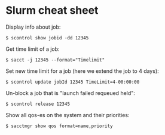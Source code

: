 

# Slurm cheat sheet

Display info about job:
```
$ scontrol show jobid -dd 12345
```

Get time limit of a job:
```
$ sacct -j 12345 --format="Timelimit"
```

Set new time limit for a job (here we extend the job to 4 days):
```
$ scontrol update jobId 12345 TimeLimit=4-00:00:00
```

Un-block a job that is "launch failed requeued held":
```
$ scontrol release 12345
```

Show all qos-es on the system and their priorities:
```
$ sacctmgr show qos format=name,priority
```

